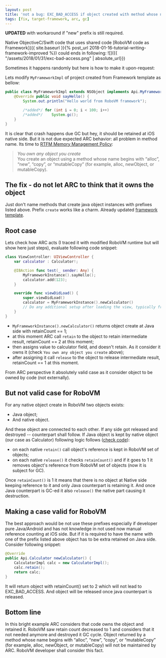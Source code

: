 ```yaml
---
layout: post
title: 'not a bug: EXC_BAD_ACCESS if object created with method whose name begins with “alloc”, “new”, “copy”, or “mutableCopy”'
tags: [fix, target-framework, arc, gc]
---
```

**UPDATED** with workaround if "new" prefix is still required.

Native ObjectiveC/Swift code that uses shared code [RoboVM code as Framework]({{ site.baseurl }}{% post_url 2018-01-16-tutorial-writing-framework-improved %}) could ends in following:
![]({{ "/assets/2018/01/31/exc-bad-access.png" | absolute_url}})

Sometimes it happens randomly but here is how to make it upon-request:   
<!-- more -->
Lets modify `MyFrameworkImpl` of project created from Framework template as bellow:
```java
public class MyFrameworkImpl extends NSObject implements Api.MyFramework {
    @Override public void sayHello() {
        System.out.println("Hello world from RoboVM framework");

        /*added*/ for (int i = 0; i < 100; i++)
        /*added*/    System.gc();
    }
}
```

It is clear that crash happens due GC but hey, it should be retained at iOS native side. But it is not due expected ARC behavior: all problem in method name. Its time to [RTFM Memory Management Policy](https://developer.apple.com/library/content/documentation/Cocoa/Conceptual/MemoryMgmt/Articles/mmRules.html):
> *You own any object you create*   
> You create an object using a method whose name begins with “alloc”, “new”, “copy”, or “mutableCopy” (for example, alloc, newObject, or mutableCopy).

## The fix - do not let ARC to think that it owns the object
Just don't name methods that create java object instances with prefixes listed above. Prefix `create` works like a charm. Already updated [framework template](https://github.com/MobiVM/robovm/pull/260).

## Root case
Lets check how ARC acts (I traced it with modified RoboVM runtime but will show here just steps), evaluate following code snippet:
```swift
class ViewController: UIViewController {
    var calculator : Calculator!;

    @IBAction func test(_ sender: Any) {
        MyFrameworkInstance().sayHello();
        calculator.add(123);
    }

    override func viewDidLoad() {
        super.viewDidLoad()
        calculator = MyFrameworkInstance().newCalculator()
        // Do any additional setup after loading the view, typically from a nib.
    }
}
```

* `MyFrameworkInstance().newCalculator()` returns object create at Java side with retainCount == 1;
* at this moment ARC call `retain` to the object to retain intermediate result, retainCount == 2 at this moment;
* then assigns value to calculator field, and doesn't retain. As it consider it owns it (check `You own any object you create` above);
* after assigning it call `release` to the object to release intermediate result, retainCount == 1 at this moment.

From ARC perspective it absolutely valid case as it consider object to be owned by code (not externally).

## But not valid case for RoboVM
For any native object create in RoboVM two objects exists:
* Java object;
* And native object.

And these object are connected to each other. If any side got released and destroyed -- counterpart shall follow. If Java object is kept by native object (our case as Calculator) following logic follows ([check code](https://github.com/MobiVM/robovm/blob/aa4d55d5cc72e0a58ab597d5afd4d5c404308e4a/compiler/objc/src/main/java/org/robovm/objc/ObjCObject.java#L477)):
- on each native `retain()` call object's reference is kept in RoboVM set of objects;
- on each native `release()` it checks `retainCount()` and if it goes to 1 it removes object's reference from RoboVM set of objects (now it is subject for GC).

Once `retainCount()` is 1 it means that there is no object at Native side keeping reference to it and only Java counterpart is retaining it. And once Java counterpart is GC-ed it also `release()` the native part causing it destruction.

## Making a case valid for RoboVM
The best approach would be not use these prefixes especially if developer pure Java/Android and has not knowledge in not used now manual reference counting at iOS side. But if it is required to have the name with one of the prefix listed above object has to be extra retained on Java side. Consider following snippet:
```java
@Override
public Api.Calculator newCalculator() {
    CalculatorImpl calc = new CalculatorImpl();
    calc.retain();
    return calc;
}
```

It will return object with retainCount() set to 2 which will not lead to EXC_BAD_ACCESS. And object will be released once java counterpart is released.

## Bottom line
In this bright example ARC considers that code owns the object and retained it. RoboVM saw retain count decreased to 1 and considers that it not needed anymore and destroyed it GC cycle.
Object returned by a method whose name begins with “alloc”, “new”, “copy”, or “mutableCopy” (for example, alloc, newObject, or mutableCopy) will not be maintained by ARC. RoboVM developer shall consider this fact.
